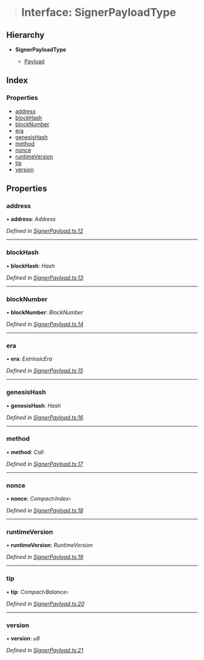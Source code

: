 > # Interface: SignerPayloadType

## Hierarchy

* **SignerPayloadType**

  * [Payload](../classes/_signerpayload_.payload.md)

## Index

### Properties

* [address](_signerpayload_.signerpayloadtype.md#address)
* [blockHash](_signerpayload_.signerpayloadtype.md#blockhash)
* [blockNumber](_signerpayload_.signerpayloadtype.md#blocknumber)
* [era](_signerpayload_.signerpayloadtype.md#era)
* [genesisHash](_signerpayload_.signerpayloadtype.md#genesishash)
* [method](_signerpayload_.signerpayloadtype.md#method)
* [nonce](_signerpayload_.signerpayloadtype.md#nonce)
* [runtimeVersion](_signerpayload_.signerpayloadtype.md#runtimeversion)
* [tip](_signerpayload_.signerpayloadtype.md#tip)
* [version](_signerpayload_.signerpayloadtype.md#version)

## Properties

###  address

• **address**: *Address*

*Defined in [SignerPayload.ts:12](https://github.com/polkadot-js/api/blob/d905b4f/packages/api/src/SignerPayload.ts#L12)*

___

###  blockHash

• **blockHash**: *Hash*

*Defined in [SignerPayload.ts:13](https://github.com/polkadot-js/api/blob/d905b4f/packages/api/src/SignerPayload.ts#L13)*

___

###  blockNumber

• **blockNumber**: *BlockNumber*

*Defined in [SignerPayload.ts:14](https://github.com/polkadot-js/api/blob/d905b4f/packages/api/src/SignerPayload.ts#L14)*

___

###  era

• **era**: *ExtrinsicEra*

*Defined in [SignerPayload.ts:15](https://github.com/polkadot-js/api/blob/d905b4f/packages/api/src/SignerPayload.ts#L15)*

___

###  genesisHash

• **genesisHash**: *Hash*

*Defined in [SignerPayload.ts:16](https://github.com/polkadot-js/api/blob/d905b4f/packages/api/src/SignerPayload.ts#L16)*

___

###  method

• **method**: *Call*

*Defined in [SignerPayload.ts:17](https://github.com/polkadot-js/api/blob/d905b4f/packages/api/src/SignerPayload.ts#L17)*

___

###  nonce

• **nonce**: *Compact‹Index›*

*Defined in [SignerPayload.ts:18](https://github.com/polkadot-js/api/blob/d905b4f/packages/api/src/SignerPayload.ts#L18)*

___

###  runtimeVersion

• **runtimeVersion**: *RuntimeVersion*

*Defined in [SignerPayload.ts:19](https://github.com/polkadot-js/api/blob/d905b4f/packages/api/src/SignerPayload.ts#L19)*

___

###  tip

• **tip**: *Compact‹Balance›*

*Defined in [SignerPayload.ts:20](https://github.com/polkadot-js/api/blob/d905b4f/packages/api/src/SignerPayload.ts#L20)*

___

###  version

• **version**: *u8*

*Defined in [SignerPayload.ts:21](https://github.com/polkadot-js/api/blob/d905b4f/packages/api/src/SignerPayload.ts#L21)*
